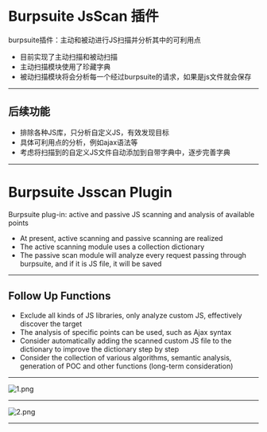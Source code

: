 # Burpsuite JsScan 插件
burpsuite插件：主动和被动进行JS扫描并分析其中的可利用点
+ 目前实现了主动扫描和被动扫描
+ 主动扫描模块使用了珍藏字典
+ 被动扫描模块将会分析每一个经过burpsuite的请求，如果是js文件就会保存
****
## 后续功能
+ 排除各种JS库，只分析自定义JS，有效发现目标
+ 具体可利用点的分析，例如ajax语法等
+ 考虑将扫描到的自定义JS文件自动添加到自带字典中，逐步完善字典
****
# Burpsuite Jsscan Plugin
Burpsuite plug-in: active and passive JS scanning and analysis of available points
+ At present, active scanning and passive scanning are realized
+ The active scanning module uses a collection dictionary
+ The passive scan module will analyze every request passing through burpsuite, and if it is JS file, it will be saved
****
## Follow Up Functions
+ Exclude all kinds of JS libraries, only analyze custom JS, effectively discover the target
+ The analysis of specific points can be used, such as Ajax syntax
+ Consider automatically adding the scanned custom JS file to the dictionary to improve the dictionary step by step
+ Consider the collection of various algorithms, semantic analysis, generation of POC and other functions (long-term consideration)
****
![1.png](http://ftp.bmp.ovh/imgs/2020/11/ef3b32186cf9cd1a.png)
****
![2.png](http://ftp.bmp.ovh/imgs/2020/11/a639d8257ad00798.png)
****
